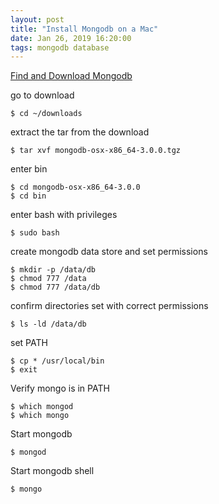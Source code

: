 ```yaml
---
layout: post
title: "Install Mongodb on a Mac"
date: Jan 26, 2019 16:20:00
tags: mongodb database
---
```


[Find and Download Mongodb](https://www.google.com/search?source=hp&ei=l6RMXMrSKsnOjwT7xZ2IDw&q=download+mongodb&btnK=Google+Search&oq=download&gs_l=psy-ab.3.0.0i131i67j0i67j0i131i67j0i67l2j0i131i67j0i67l2j0i20i263j0i131.2030.4557..5384...2.0..0.198.1117.6j4....2..0....1..gws-wiz.....6..35i39j0i131i10j0i10.j-l6x6AtKDY)

go to download
```
$ cd ~/downloads
```

extract the tar from the download
```
$ tar xvf mongodb-osx-x86_64-3.0.0.tgz
```

enter bin
```
$ cd mongodb-osx-x86_64-3.0.0
$ cd bin
```

enter bash with privileges
```
$ sudo bash
```

create mongodb data store and set permissions
```
$ mkdir -p /data/db
$ chmod 777 /data
$ chmod 777 /data/db
```
confirm directories set with correct permissions
```
$ ls -ld /data/db
```

set PATH
```
$ cp * /usr/local/bin
$ exit
```

Verify mongo is in PATH
```
$ which mongod
$ which mongo
```

Start mongodb
```
$ mongod
```

Start mongodb shell
```
$ mongo
```
